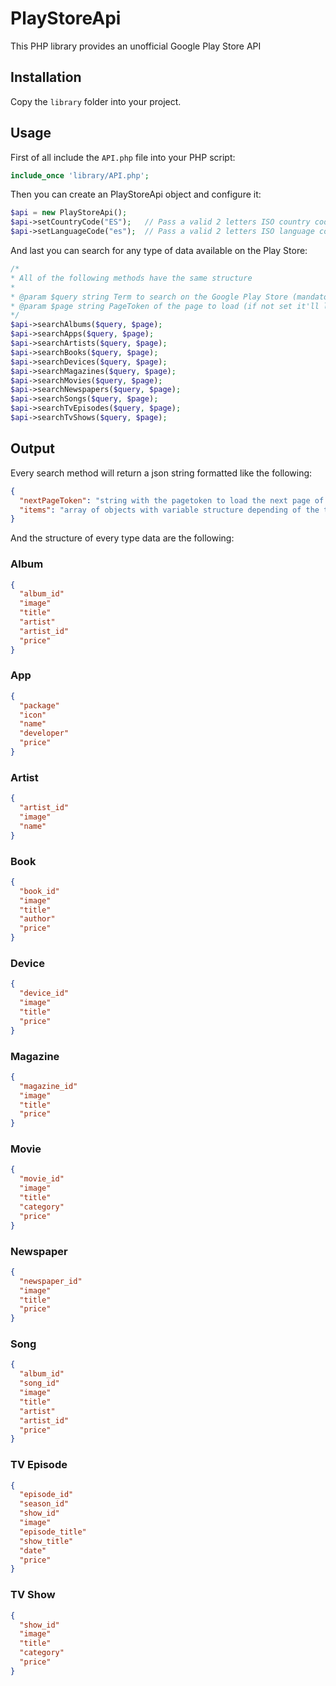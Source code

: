 # PlayStoreApi
This PHP library provides an unofficial Google Play Store API

## Installation
Copy the `library` folder into your project.

## Usage
First of all include the `API.php` file into your PHP script:

```php
include_once 'library/API.php';
```

Then you can create an PlayStoreApi object and configure it:

```php
$api = new PlayStoreApi();
$api->setCountryCode("ES");   // Pass a valid 2 letters ISO country code (ISO 3166 alpha-2) (default: "US")
$api->setLanguageCode("es");  // Pass a valid 2 letters ISO language code (ISO 639-1) (default: "en")
```

And last you can search for any type of data available on the Play Store:

```php
/*
* All of the following methods have the same structure
*
* @param $query string Term to search on the Google Play Store (mandatory)
* @param $page string PageToken of the page to load (if not set it'll load the first) (optional)
*/
$api->searchAlbums($query, $page);
$api->searchApps($query, $page);
$api->searchArtists($query, $page);
$api->searchBooks($query, $page);
$api->searchDevices($query, $page);
$api->searchMagazines($query, $page);
$api->searchMovies($query, $page);
$api->searchNewspapers($query, $page);
$api->searchSongs($query, $page);
$api->searchTvEpisodes($query, $page);
$api->searchTvShows($query, $page);
```

## Output
Every search method will return a json string formatted like the following:

```json
{
  "nextPageToken": "string with the pagetoken to load the next page of results",
  "items": "array of objects with variable structure depending of the type of the data searched"
}
```

And the structure of every type data are the following:

### Album

```json
{
  "album_id"
  "image"
  "title"
  "artist"
  "artist_id"
  "price"
}
```

### App

```json
{
  "package"
  "icon"
  "name"
  "developer"
  "price"
}
```

### Artist

```json
{
  "artist_id"
  "image"
  "name"
}
```

### Book

```json
{
  "book_id"
  "image"
  "title"
  "author"
  "price"
}
```

### Device

```json
{
  "device_id"
  "image"
  "title"
  "price"
}
```

### Magazine

```json
{
  "magazine_id"
  "image"
  "title"
  "price"
}
```

### Movie

```json
{
  "movie_id"
  "image"
  "title"
  "category"
  "price"
}
```

### Newspaper

```json
{
  "newspaper_id"
  "image"
  "title"
  "price"
}
```

### Song

```json
{
  "album_id"
  "song_id"
  "image"
  "title"
  "artist"
  "artist_id"
  "price"
}
```

### TV Episode

```json
{
  "episode_id"
  "season_id"
  "show_id"
  "image"
  "episode_title"
  "show_title"
  "date"
  "price"
}
```

### TV Show

```json
{
  "show_id"
  "image"
  "title"
  "category"
  "price"
}
```

